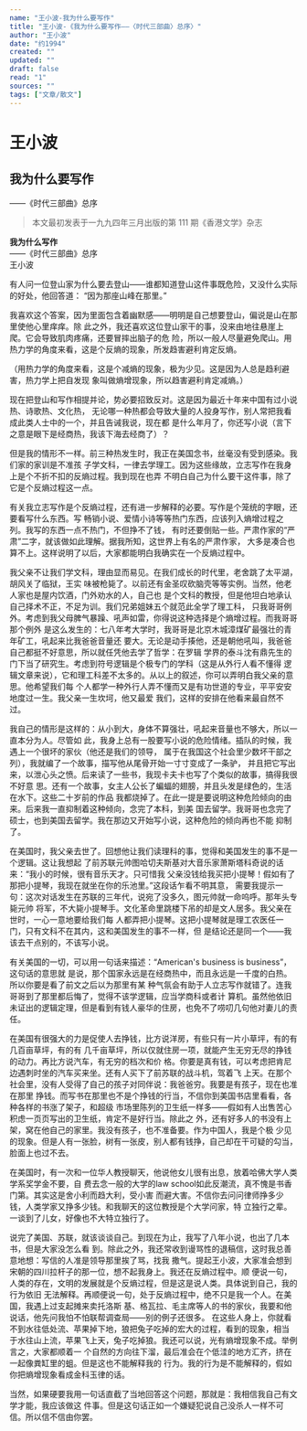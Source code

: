 ```yaml
---
name: "王小波-我为什么要写作"
title: "王小波-《我为什么要写作——〈时代三部曲〉总序〉"
author: "王小波"
date: "约1994"
created: ""
updated: ""
draft: false
read: "1"
sources: ""
tags: ["文章/散文"]
---
```



# 王小波

## 我为什么要写作
——《时代三部曲》总序

> 本文最初发表于一九九四年三月出版的第 111 期《香港文学》杂志

**我为什么写作**  
——《时代三部曲》总序  
王小波

有人问一位登山家为什么要去登山——谁都知道登山这件事既危险，又没什么实际的好处，他回答道：
“因为那座山峰在那里。”

我喜欢这个答案，因为里面包含着幽默感——明明是自己想要登山，偏说是山在那里使他心里痒痒。除
此之外，我还喜欢这位登山家干的事，没来由地往悬崖上爬。它会导致肌肉疼痛，还要冒摔出脑子的危
险，所以一般人尽量避免爬山。用热力学的角度来看，这是个反熵的现象，所发趋害避利肯定反熵。

（用热力学的角度来看，这是个减熵的现象，极为少见。这是因为人总是趋利避害，热力学上把自发现
象叫做熵增现象，所以趋害避利肯定减熵。）

现在把登山和写作相提并论，势必要招致反对。这是因为最近十年来中国有过小说热、诗歌热、文化热，
无论哪一种热都会导致大量的人投身写作，别人常把我看成此类人士中的一个，并且告诫我说，现在都
是什么年月了，你还写小说（言下之意是眼下是经商热，我该下海去经商了）？

但是我的情形不一样。前三种热发生时，我正在美国念书，丝毫没有受到感染。我们家的家训是不准孩
子学文科，一律去学理工。因为这些缘故，立志写作在我身上是个不折不扣的反熵过程。我到现在也弄
不明白自己为什么要干这件事，除了它是个反熵过程这一点。

有关我立志写作是个反熵过程，还有进一步解释的必要。写作是个笼统的字眼，还要看写什么东西。写
畅销小说、爱情小诗等等热门东西，应该列入熵增过程之列。我写的东西一点不热门，不但挣不了钱，
有时还要倒贴一些。严肃作家的“严肃”二字，就该做如此理解。据我所知，这世界上有名的严肃作家，
大多是凑合也算不上。这样说明了以后，大家都能明白我确实在一个反熵过程中。

我父亲不让我们学文科，理由显而易见。在我们成长的时代里，老舍跳了太平湖，胡风关了临狱，王实
味被枪毙了。以前还有金圣叹砍脑壳等等实例。当然，他老人家也是屋内饮酒，门外劝水的人，自己也
是个文科的教授，但是他坦白地承认自己择术不正，不足为训。我们兄弟姐妹五个就范此全学了理工科，
只我哥哥例外。考虑到我父母脾气暴躁、吼声如雷，你得说这种选择是个熵增过程。而我哥哥那个例外
是这么发生的：七八年考大学时，我哥哥是北京木城漳煤矿最强壮的青年矿工，吼起来比我爸爸音量还
要大。无论是动手揍他，还是朝他吼叫，我爸爸自己都挺不好意思，所以就任凭他去学了哲学：在罗辑
学界的泰斗沈有鼎先生的门下当了研究生。考虑到符号逻辑是个极专门的学科（这是从外行人看不懂得
逻辑文章来说），它和理工科差不太多的。从以上的叙述，你可以弄明白我父亲的意思。他希望我们每
个人都学一种外行人弄不懂而又是有功世道的专业，平平安安地度过一生。我父亲一生坎坷，他又最爱
我们，这样的安排在他看来最自然不过。

我自己的情形是这样的：从小到大，身体不算强壮，吼起来音量也不够大，所以一直本分为人。尽管如
此，我身上总有一股要写小说的危险情绪。插队的时候，我遇上一个很坏的家伙（他还是我们的领导，
属于在我国这个社会里少数坏干部之列），我就编了一个故事，描写他从尾骨开始一寸寸变成了一条驴，
并且把它写出来，以泄心头之愤。后来读了一些书，我现卡夫卡也写了个类似的故事，搞得我很不好意
思。还有一个故事，女主人公长了蝙蝠的翅膀，并且头发是绿色的，生活在水下。这些二十岁前的作品
我都烧掉了。在此一提是要说明这种危险倾向的由来。后来我一直抑制着这种倾向，念完了本科，到美
国去留学。我哥哥也念完了硕士，也到美国去留学。我在那边又开始写小说，这种危险的倾向再也不能
抑制了。

在美国时，我父亲去世了。回想他让我们读理科的事，觉得和美国发生的事不是一个逻辑。这让我想起
了前苏联元帅图哈切夫斯基对大音乐家萧斯塔科奇说的话来：“我小的时候，很有音乐天才。只可惜我
父亲没钱给我买把小提琴！假如有了那把小提琴，我现在就坐在你的乐池里。”这段话乍看不明其意，
需要我提示一句：这次对话发生在苏联的三年代，说宛了没多久，图元帅就一命呜呼。那年头专毙元帅
将军，不大毙小提琴手。文化革命里跳楼下吊的却是文人居多。我父亲在世时，一心一意地要给我们每
人都弄把小提琴。这把小提琴就是理工农医任一门，只有文科不在其内，这和美国发生的事不一样，但
是结论还是同一个——我该去干点别的，不该写小说。

有关美国的一切，可以用一句话来描述：“American's business is business”，这句话的意思就
是说，那个国家永远是在经商热中，而且永远是一千度的白热。所以你要是看了前文之后以为那里有某
种气氛会有助于人立志写作就错了。连我哥哥到了那里都后悔了，觉得不该学逻辑，应当学商科或者计
算机。虽然他依旧未证出的逻辑定理，但是看到有钱人豪华的住房，也免不了唠叨几句他对妻儿的责任。

在美国有很强大的力是促使人去挣钱，比方说洋房，有些只有一片小草坪，有的有几百亩草坪，有的有
几千亩草坪，所以仅就住房一项，就能产生无穷无尽的挣钱的动力。再比方说汽车，有无穷的档次和价
格。你要是真有钱，可以考虑把肯尼边遇刺时坐的汽车买来坐。还有人买下了前苏联的战斗机，驾着飞
上天。在那个社会里，没有人受得了自己的孩子对同伴说：我爸爸穷。我要是有孩子，现在也准在那里
挣钱。而写书在那里也不是个挣钱的行当，不信你到美国书店里看看，各种各样的书涨了架子，和超级
市场里陈列的卫生纸一样多——假如有人出售苦心积虑一页页写出的卫生纸，肯定不是好行当。除此之
外，还有好多人的书没有上架，窝在他自己的家里。我没有孩子，也不准备要。作为中国人，我是个极
少见的现象。但是人有一张脸，树有一张皮，别人都有钱挣，自己却在干可疑的勾当，脸面上也过不去。

在美国时，有一次和一位华人教授聊天，他说他女儿很有出息，放着哈佛大学人类学系奖学金不要，自
费去念一般的大学的law school如此反潮流，真不愧是书香门第。其实这是舍小利而趋大利，受小害
而避大害。不信你去问问律师挣多少钱，人类学家又挣多少钱。和我聊天的这位教授是个大学问家，特
立独行之辈。一谈到了儿女，好像也不大特立独行了。

说完了美国、苏联，就该谈谈自己。到现在为止，我写了八年小说，也出了几本书，但是大家没怎么看
到。除此之外，我还常收到谩骂性的退稿信，这时我总善意地想：写信的人准是领导那里挨了骂，找我
撒气。提起王小波，大家准会想到宋朝的四川拉杆子的那一位，想不起我身上。我还在反熵过程中。顺
便说一句，人类的存在，文明的发展就是个反熵过程，但是这是说人类。具体说到自己，我的行为依旧
无法解释。再顺便说一句，处于反熵过程中，绝不只是我一个人。在美国，我遇上过支起摊来卖托洛斯
基、格瓦拉、毛主席等人的书的家伙，我要和他说话，他先问我怕不怕联帮调查局——别的例子还很多。
在这些人身上，你就看不到水往低处流、苹果掉下地，狼把兔子吃掉的宏大的过程，看到的现象，相当
于水往山上流，苹果飞上天，兔子吃掉狼。我还可以说，光有熵增现象不成。举例言之，大家都顺着一
个自然的方向往下溜，最后准会在个低洼的地方汇齐，挤在一起像粪缸里的蛆。但是这也不能解释我的
行为。我的行为是不能解释的，假如你把熵增现象看成金科玉律的话。

当然，如果硬要我用一句话直截了当地回答这个问题，那就是：我相信我自己有文学才能，我应该做这
件事。但是这句话正如一个嫌疑犯说自己没杀人一样不可信。所以信不信由你罢。
